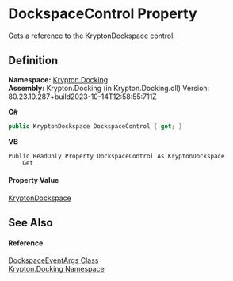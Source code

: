 # DockspaceControl Property


Gets a reference to the KryptonDockspace control.



## Definition
**Namespace:** <a href="98399376-cf41-9454-4b4d-4fab2ca20bc7.md">Krypton.Docking</a>  
**Assembly:** Krypton.Docking (in Krypton.Docking.dll) Version: 80.23.10.287+build2023-10-14T12:58:55:711Z

**C#**
``` C#
public KryptonDockspace DockspaceControl { get; }
```
**VB**
``` VB
Public ReadOnly Property DockspaceControl As KryptonDockspace
	Get
```



#### Property Value
<a href="71f2489e-9ab7-0986-4de2-44ff6eea0b75.md">KryptonDockspace</a>

## See Also


#### Reference
<a href="6c7810f1-405e-26a5-3628-439bc3cadde7.md">DockspaceEventArgs Class</a>  
<a href="98399376-cf41-9454-4b4d-4fab2ca20bc7.md">Krypton.Docking Namespace</a>  
